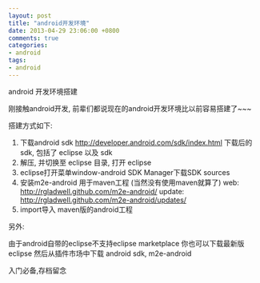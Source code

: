 ```yaml
---
layout: post
title: "android开发环境"
date: 2013-04-29 23:06:00 +0800
comments: true
categories:
- android
tags:
- android
---
```


android 开发环境搭建

刚接触android开发, 前辈们都说现在的android开发环境比以前容易搭建了~~~


搭建方式如下:

1.  下载android sdk
http://developer.android.com/sdk/index.html
下载后的sdk, 包括了 eclipse 以及 sdk
2.  解压, 并切换至 eclipse 目录, 打开 eclipse
3.  eclipse打开菜单window-android SDK Manager下载SDK sources
4.  安装m2e-android 用于maven工程    (当然没有使用maven就算了)
web: http://rgladwell.github.com/m2e-android/
update: http://rgladwell.github.com/m2e-android/updates/
5.  import导入 maven版的android工程


另外:

由于android自带的eclipse不支持eclipse marketplace
你也可以下载最新版eclipse
然后从插件市场中下载 android sdk, m2e-android 




入门必备,存档留念








